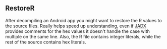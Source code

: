 ## RestoreR

After decompiling an Android app you might want to restore the R values to the source files. Really helps speed up understanding, even if [JADX](https://github.com/skylot/jadx) provides comments for the hex values it doesn't handle the case with multiple on the same line. Also, the R file contains integer literals, while the rest of the source contains hex literals. 

